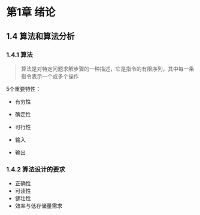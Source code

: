# 第1章 绪论
## 1.4 算法和算法分析
### 1.4.1 算法
> 算法是对特定问题求解步骤的一种描述，它是指令的有限序列，其中每一条指令表示一个或多个操作

5个重要特性：
- 有穷性

- 确定性

- 可行性

- 输入

- 输出


### 1.4.2 算法设计的要求

- 正确性
- 可读性
- 健壮性
- 效率与低存储量需求